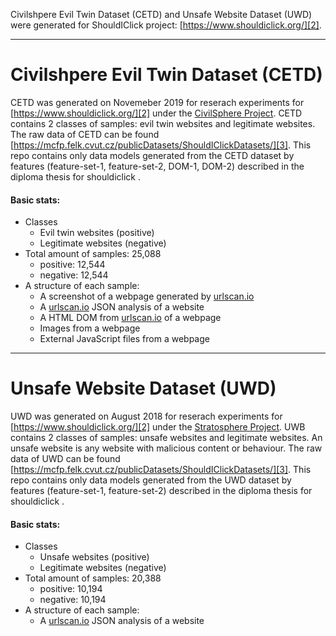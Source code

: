 Civilshpere Evil Twin Dataset (CETD) and Unsafe Website Dataset (UWD) were generated for ShouldIClick project: [https://www.shouldiclick.org/][2].

************************************************
# Civilshpere Evil Twin Dataset (CETD)
CETD was generated on Novemeber 2019 for reserach experiments for [https://www.shouldiclick.org/][2] under the [CivilSphere Project](https://www.civilsphereproject.org/). CETD contains 2 classes of samples: evil twin websites and legitimate websites. The raw data of CETD can be found [https://mcfp.felk.cvut.cz/publicDatasets/ShouldIClickDatasets/][3]. This repo contains only data models generated from the CETD dataset by features (feature-set-1, feature-set-2, DOM-1, DOM-2) described in the diploma thesis for shouldiclick <link>. 

#### Basic stats:
* Classes
  * Evil twin websites (positive) 
  * Legitimate websites (negative)
* Total amount of samples: 25,088
  * positive: 12,544
  * negative: 12,544
* A structure of each sample: 
  * A screenshot of a webpage generated by [urlscan.io][1]
  * A [urlscan.io][1] JSON analysis of a website
  * A HTML DOM from [urlscan.io][1] of a webpage
  * Images from a webpage
  * External JavaScript files from a webpage


************************************************
# Unsafe Website Dataset (UWD) 
UWD was generated on August 2018 for reserach experiments for [https://www.shouldiclick.org/][2] under the [Stratosphere Project](https://www.stratosphereips.org/). UWB contains 2 classes of samples: unsafe websites and legitimate websites. An unsafe website is any website with malicious content or behaviour. The raw data of UWD can be found [https://mcfp.felk.cvut.cz/publicDatasets/ShouldIClickDatasets/][3]. This repo contains only data models generated from the UWD dataset by features (feature-set-1, feature-set-2)  described in the diploma thesis for shouldiclick <link>. 


#### Basic stats:
* Classes
  * Unsafe websites (positive) 
  * Legitimate websites (negative)
* Total amount of samples: 20,388
  * positive: 10,194
  * negative: 10,194
* A structure of each sample: 
  * A [urlscan.io][1] JSON analysis of a website

[1]: https://urlscan.io/
[2]: https://www.shouldiclick.org/
[3]: https://mcfp.felk.cvut.cz/publicDatasets/ShouldIClickDatasets/
